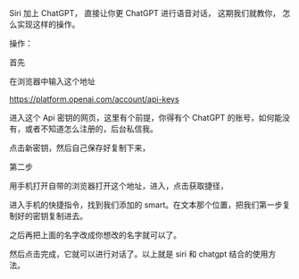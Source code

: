 Siri 加上 ChatGPT，
直接让你更 ChatGPT 进行语音对话，
这期我们就教你，
怎么实现这样的操作。


操作：

首先

在浏览器中输入这个地址

https://platform.openai.com/account/api-keys

进入这个 Api 密钥的网页，这里有个前提，你得有个 ChatGPT 的账号，如何能没有，或者不知道怎么注册的，后台私信我。

点击新密钥，然后自己保存好复制下来，

第二步

用手机打开自带的浏览器打开这个地址，进入，点击获取捷径，

进入手机的快捷指令，找到我们添加的 smart。在文本那个位置，把我们第一步复制好的密钥复制进去。

之后再把上面的名字改成你想改的名字就可以了。

然后点击完成，它就可以进行对话了。以上就是 siri 和 chatgpt 结合的使用方法。


